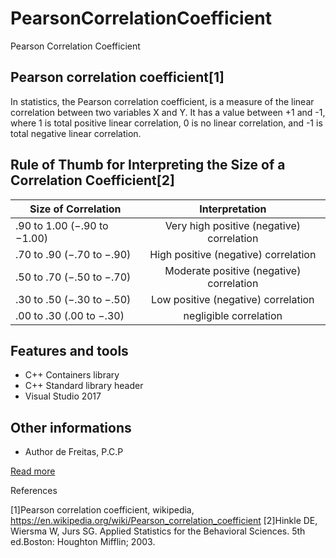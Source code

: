 # PearsonCorrelationCoefficient
Pearson Correlation Coefficient

## Pearson correlation coefficient[1]

In statistics, the Pearson correlation coefficient, is a measure of the linear correlation
between two variables X and Y. It has a value between +1 and -1, where 1 is total positive
linear correlation, 0 is no linear correlation, and -1 is total negative linear correlation.

## Rule of Thumb for Interpreting the Size of a Correlation Coefficient[2]

| Size of Correlation           | Interpretation                            |
| ----------------------------- |:-----------------------------------------:|
| .90 to 1.00 (−.90 to −1.00)   | Very high positive (negative) correlation |
| .70 to .90 (−.70 to −.90)     | High positive (negative) correlation      |
| .50 to .70 (−.50 to −.70)     | Moderate positive (negative) correlation  |
| .30 to .50 (−.30 to −.50)     | Low positive (negative) correlation       |
| .00 to .30 (.00 to −.30)      | negligible correlation                    |

## Features and tools

* C++ Containers library
* C++ Standard library header
* Visual Studio 2017

## Other informations

* Author de Freitas, P.C.P

[Read more](https://www.google.com)

References

[1]Pearson correlation coefficient, wikipedia, https://en.wikipedia.org/wiki/Pearson_correlation_coefficient
[2]Hinkle DE, Wiersma W, Jurs SG. Applied Statistics for the Behavioral Sciences. 5th ed.Boston: Houghton Mifflin; 2003.
